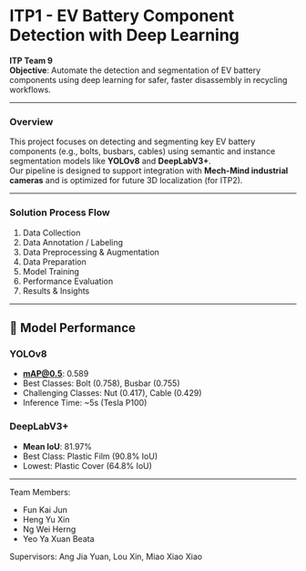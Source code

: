 # ITP1 - EV Battery Component Detection with Deep Learning

**ITP Team 9**  
**Objective**: Automate the detection and segmentation of EV battery components using deep learning for safer, faster disassembly in recycling workflows.

---

### Overview

This project focuses on detecting and segmenting key EV battery components (e.g., bolts, busbars, cables) using semantic and instance segmentation models like **YOLOv8** and **DeepLabV3+**.  
Our pipeline is designed to support integration with **Mech-Mind industrial cameras** and is optimized for future 3D localization (for ITP2).

---

### Solution Process Flow
1. Data Collection
2. Data Annotation / Labeling
3. Data Preprocessing & Augmentation
4. Data Preparation
5. Model Training
6. Performance Evaluation
7. Results & Insights

---

## 🧪 Model Performance

### YOLOv8
- **mAP@0.5**: 0.589
- Best Classes: Bolt (0.758), Busbar (0.755)
- Challenging Classes: Nut (0.417), Cable (0.429)
- Inference Time: ~5s (Tesla P100)

### DeepLabV3+
- **Mean IoU**: 81.97%
- Best Class: Plastic Film (90.8% IoU)
- Lowest: Plastic Cover (64.8% IoU)

---

Team Members:
- Fun Kai Jun
- Heng Yu Xin
- Ng Wei Herng
- Yeo Ya Xuan Beata

Supervisors:
Ang Jia Yuan, Lou Xin, Miao Xiao Xiao
